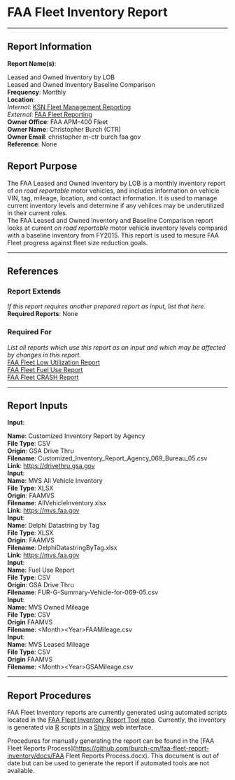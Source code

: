 <style>
ul, li{ list-style: none ;
		margin: 0;
		padding: 0 }
</style>

# FAA Fleet Inventory Report  

***
## Report Information

**Report Name(s)**:  
*	Leased and Owned Inventory by LOB  
*	Leased and Owned Inventory Baseline Comparison  
**Frequency**: Monthly  
**Location**:  
*	*Internal*: [KSN Fleet Management Reporting](https://ksn2.faa.gov/arc/arc/Logistics/alo400/FleetMgmt/SitePages/Reporting.aspx)  
*	*External*: [FAA Fleet Reporting](https://ksn2.faa.gov/arc/arc/Logistics/alo400/FleetMgmt/FleetReporting/SitePages/Documents.aspx)  
**Owner Office**: FAA APM-400 Fleet  
**Owner Name**: Christopher Burch (CTR)  
**Owner Email**: christopher <dot> m-ctr <dot> burch <at> faa <dot> gov  
**Reference**: None  

## Report Purpose
The FAA Leased and Owned Inventory by LOB is a monthly inventory report of *on road reportable* motor vehicles, and includes information on vehicle VIN, tag, mileage, location, and contact information. It is used to manage current inventory levels and determine if any vehilces may be underutilized in their current roles.  
The FAA Leased and Owned Inventory and Baseline Comparison report looks at current *on road reportable* motor vehicle inventory levels compared with a baseline inventory from FY2015. This report is used to mesure FAA Fleet progress against fleet size reduction goals.

***

## References
### Report Extends
*If this report requires another prepared report as input, list that here.*    
**Required Reports**: None

### Required For
*List all reports which use this report as an input and which may be affected by changes in this report.*    
[FAA Fleet Low Utilization Report](https://github.com/burch-cm/faa-fleet-report-low-utilization)  
[FAA Fleet Fuel Use Report](https://github.com/burch-cm/faa-fleet-report-fuel-use)  
[FAA Fleet CRASH Report](https://github.com/burch-cm/faa-fleet-report-crash)

***

## Report Inputs
**Input**:  
*	**Name**: Customized Inventory Report by Agency  
*	**File Type**: CSV  
*	**Origin**: GSA Drive Thru  
*	**Filename**: Customized_Inventory_Report_Agency_069_Bureau_05.csv  
*	**Link**: https://drivethru.gsa.gov  
**Input**:  
*   **Name**: MVS All Vehicle Inventory  
*   **File Type**: XLSX  
*   **Origin**: FAAMVS  
*   **Filename**: AllVehicleInventory.xlsx  
*   **Link**: https://mvs.faa.gov  
**Input**:  
*	**Name**: Delphi Datastring by Tag  
*	**File Type**: XLSX  
*	**Origin**: FAAMVS  
*	**Filename**: DelphiDatastringByTag.xlsx  
*	**Link**: https://mvs.faa.gov  
**Input**:  
*	**Name**: Fuel Use Report  
*	**File Type**: CSV  
*	**Origin**: GSA Drive Thru  
*	**Filename**: FUR-G-Summary-Vehicle-for-069-05.csv  
**Input**:  
*	**Name**: MVS Owned Mileage  
*	**File Type**: CSV  
*	**Origin** FAAMVS  
*	**Filename**: \<Month>\<Year>FAAMileage.csv  
**Input**:  
*	**Name**: MVS Leased Mileage  
*	**File Type**: CSV  
*	**Origin** FAAMVS  
*	**Filename**: \<Month>\<Year>GSAMileage.csv  

***

## Report Procedures
FAA Fleet Inventory reports are currently generated using automated scripts located in the [FAA Fleet Inventory Report Tool repo](https://github.com/burch-cm/faa_fleet_inventory). Currently, the inventory is generated via [R](https://www.r-project.org) scripts in a [Shiny](https://shiny.rstudio.com) web interface.  

Procedures for manually generating the report can be found in the [FAA Fleet Reports Process](https://github.com/burch-cm/faa-fleet-report-inventory/docs/FAA Fleet Reports Process.docx). This document is out of date but can be used to generate the report if automated tools are not available.
